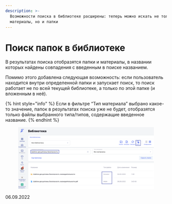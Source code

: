 ```yaml
---
description: >-
  Возможности поиска в библиотеке расширены: теперь можно искать не только
  материалы, но и папки
---
```


# Поиск папок в библиотеке

В результатах поиска отобразятся папки и материалы, в названии которых найдены совпадения с введенным в поиске названием.

Помимо этого добавлена следующая возможность:  если пользователь находится внутри определенной папки и запускает поиск, то поиск работает не по всей текущей библиотеке, а только по этой папке (и вложенным в неё).

{% hint style="info" %}
Если в фильтре “Тип материала” выбрано какое-то значение, папок в результатах поиска уже не будет, отобразятся только файлы выбранного типа/типов, содержащие введенное название.
{% endhint %}

<figure><img src="../../.gitbook/assets/image (471).png" alt=""><figcaption></figcaption></figure>

06.09.2022
